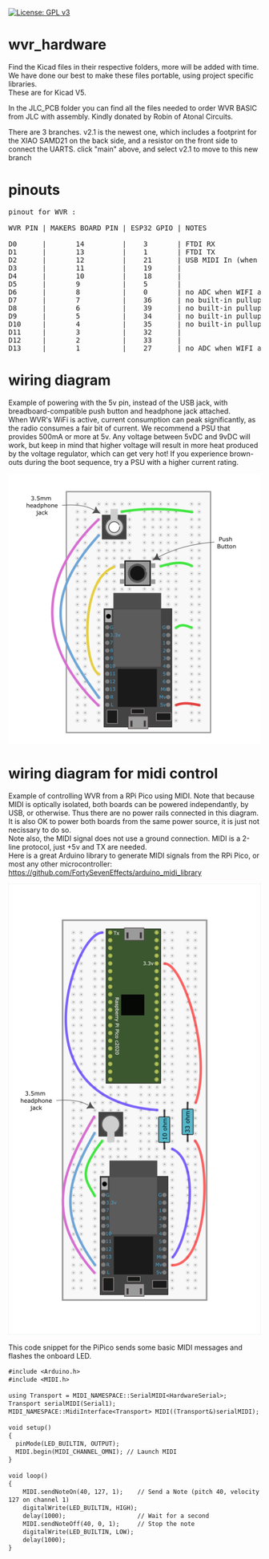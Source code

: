 [![License: GPL v3](https://img.shields.io/badge/License-GPLv3-blue.svg)](https://www.gnu.org/licenses/gpl-3.0)
# wvr_hardware

Find the Kicad files in their respective folders, more will be added with time.  
We have done our best to make these files portable, using project specific libraries.  
These are for Kicad V5.

In the JLC_PCB folder you can find all the files needed to order WVR BASIC from JLC with assembly. Kindly donated by Robin of Atonal Circuits.

There are 3 branches. v2.1 is the newest one, which includes a footprint for the XIAO SAMD21 on the back side, and a resistor on the front side to connect the UARTS.
click "main" above, and select v2.1 to move to this new branch
  
# pinouts

<pre>
pinout for WVR :

WVR PIN | MAKERS BOARD PIN | ESP32 GPIO | NOTES  
  
D0      |       14         |    3       | FTDI RX  
D1      |       13         |    1       | FTDI TX  
D2      |       12         |    21      | USB MIDI In (when using USB backpack firmware)  
D3      |       11         |    19      |  
D4      |       10         |    18      |  
D5      |       9          |    5       |  
D6      |       8          |    0       | no ADC when WIFI active, strapping pin for bootloader mode (must be high or floating at boot)  
D7      |       7          |    36      | no built-in pullups, input only  
D8      |       6          |    39      | no built-in pullups, input only  
D9      |       5          |    34      | no built-in pullups, input only  
D10     |       4          |    35      | no built-in pullups, input only  
D11     |       3          |    32      |  
D12     |       2          |    33      |  
D13     |       1          |    27      | no ADC when WIFI active  
</pre>  
  
# wiring diagram
Example of powering with the 5v pin, instead of the USB jack, with breadboard-compatible push button and headphone jack attached.  
When WVR's WiFi is active, current consumption can peak significantly, as the radio consumes a fair bit of current. We recommend a PSU that provides 500mA or more at 5v. Any voltage between 5vDC and 9vDC will work, but keep in mind that higher voltage will result in more heat produced by the voltage regulator, which can get very hot! If you experience brown-outs during the boot sequence, try a PSU with a higher current rating.  

![wvr wiring diagram](https://github.com/marchingband/wvr_hardware/blob/main/images/wiring-diagram.png)

# wiring diagram for midi control
Example of controlling WVR from a RPi Pico using MIDI. Note that because MIDI is optically isolated, both boards can be powered independantly, by USB, or otherwise. Thus there are no power rails connected in this diagram. It is also OK to power both boards from the same power source, it is just not necissary to do so.  
Note also, the MIDI signal does not use a ground connection. MIDI is a 2-line protocol, just +5v and TX are needed.  
Here is a great Arduino library to generate MIDI signals from the RPi Pico, or most any other microcontroller: https://github.com/FortySevenEffects/arduino_midi_library

![wvr wiring diagram](https://github.com/marchingband/wvr_hardware/blob/main/images/wiring-diagram-midi.png)

This code snippet for the PiPico sends some basic MIDI messages and flashes the onboard LED.
```
#include <Arduino.h>
#include <MIDI.h>

using Transport = MIDI_NAMESPACE::SerialMIDI<HardwareSerial>;
Transport serialMIDI(Serial1);
MIDI_NAMESPACE::MidiInterface<Transport> MIDI((Transport&)serialMIDI);

void setup()
{
  pinMode(LED_BUILTIN, OUTPUT);
  MIDI.begin(MIDI_CHANNEL_OMNI); // Launch MIDI
}

void loop()
{
    MIDI.sendNoteOn(40, 127, 1);    // Send a Note (pitch 40, velocity 127 on channel 1)
    digitalWrite(LED_BUILTIN, HIGH);
    delay(1000);                    // Wait for a second
    MIDI.sendNoteOff(40, 0, 1);     // Stop the note
    digitalWrite(LED_BUILTIN, LOW);
    delay(1000);
}
```

